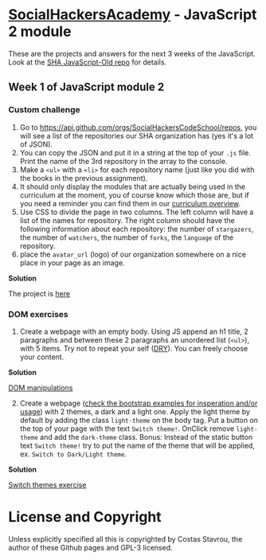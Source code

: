 ﻿# [SocialHackersAcademy](https://www.socialhackersacademy.org/) - JavaScript 2 module

These are the projects and answers for the next 3 weeks of the JavaScript.
Look at the [SHA JavaScript-Old repo](https://github.com/SocialHackersCodeSchool/JavaScript-Old/Week4)
for details.

## Week 1 of JavaScript module 2

### Custom challenge

1. Go to https://api.github.com/orgs/SocialHackersCodeSchool/repos, you will see a list of the repositories our SHA organization has (yes it's a lot of JSON).
2. You can copy the JSON and put it in a string at the top of your `.js` file. Print the name of the 3rd repository in the array to the console.
3. Make a `<ul>` with a `<li>` for each repository name (just like you did with the books in the previous assignment).
4. It should only display the modules that are actually being used in the curriculum at the moment, you of course know which those are, but if you need a reminder you can find them in our [curriculum overview](https://github.com/SocialHackersCodeSchool/curriculum).
5. Use CSS to divide the page in two columns. The left column will have a list of the names for repository. The right column should have the following information about each repository: the number of `stargazers`, the number of `watchers`, the number of `forks`, the `language` of the repository.
6. place the `avatar_url` (logo) of our organization somewhere on a nice place in your page as an image.

**Solution**

The project is [here](https://costasstavrou.github.io/sha-javascript2/week1/step1/index.html)


### DOM exercises

1. Create a webpage with an empty body. Using JS append an h1 title, 2 paragraphs and between these 2 paragraphs an unordered list (`<ul>`), with 5 items. Try not to repeat your self ([DRY](https://en.wikipedia.org/wiki/Don%27t_repeat_yourself)). You can freely choose your content.

**Solution**

[DOM manipulations](https://costasstavrou.github.io/sha-javascript2/week1/step2/index.html)


2. Create a webpage ([check the bootstrap examples for insperation and/or usage](https://v4-alpha.getbootstrap.com/examples/)) with 2 themes, a dark and a light one. Apply the light theme by default by adding the class `light-theme` on the body tag. Put a button on the top of your page with the text `Switch theme!`. OnClick remove `light-theme` and add the `dark-theme` class. Bonus: Instead of the static button text `Switch theme!` try to put the name of the theme that will be applied, ex. `Switch to Dark/Light theme`.

**Solution**

[Switch themes exercise](https://costasstavrou.github.io/sha-javascript2/week1/step3/index.html)


# License and Copyright

Unless explicitly specified all this is copyrighted by Costas Stavrou, the
author of these Github pages and GPL-3 licensed.
